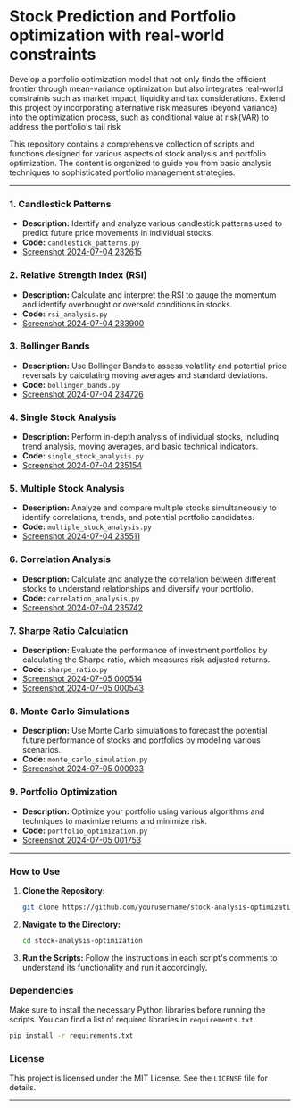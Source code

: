 # Stock Prediction and Portfolio optimization with real-world constraints
 Develop a portfolio optimization model that not only finds the efficient frontier through mean-variance optimization but also integrates real-world constraints such as market impact, liquidity and tax considerations. Extend this project by incorporating alternative risk measures (beyond variance) into the optimization process, such as conditional value at risk(VAR) to address the portfolio's tail risk

This repository contains a comprehensive collection of scripts and functions designed for various aspects of stock analysis and portfolio optimization. The content is organized to guide you from basic analysis techniques to sophisticated portfolio management strategies.

---

### 1. **Candlestick Patterns**

   - **Description:** Identify and analyze various candlestick patterns used to predict future price movements in individual stocks.
   - **Code:** `candlestick_patterns.py`
   - [Screenshot 2024-07-04 232615](https://github.com/Sachinthotre/Stock-Prediction-and-Portfolio-optimization-with-real-world-constraints/assets/46932228/8f3c84cf-46c8-40c3-b5c5-946245dea8e6)


### 2. **Relative Strength Index (RSI)**

   - **Description:** Calculate and interpret the RSI to gauge the momentum and identify overbought or oversold conditions in stocks.
   - **Code:** `rsi_analysis.py`
   - [Screenshot 2024-07-04 233900](https://github.com/Sachinthotre/Stock-Prediction-and-Portfolio-optimization-with-real-world-constraints/assets/46932228/8bb8018f-583f-4eba-85f9-5a2a42a48611)


### 3. **Bollinger Bands**

   - **Description:** Use Bollinger Bands to assess volatility and potential price reversals by calculating moving averages and standard deviations.
   - **Code:** `bollinger_bands.py`
   - [Screenshot 2024-07-04 234726](https://github.com/Sachinthotre/Stock-Prediction-and-Portfolio-optimization-with-real-world-constraints/assets/46932228/1a69aa2d-d903-4b2b-bf27-4f310bdec154)


### 4. **Single Stock Analysis**

   - **Description:** Perform in-depth analysis of individual stocks, including trend analysis, moving averages, and basic technical indicators.
   - **Code:** `single_stock_analysis.py`
   - [Screenshot 2024-07-04 235154](https://github.com/Sachinthotre/Stock-Prediction-and-Portfolio-optimization-with-real-world-constraints/assets/46932228/be861bff-693f-4af1-8177-cae11464b217)


### 5. **Multiple Stock Analysis**

   - **Description:** Analyze and compare multiple stocks simultaneously to identify correlations, trends, and potential portfolio candidates.
   - **Code:** `multiple_stock_analysis.py`
   - [Screenshot 2024-07-04 235511](https://github.com/Sachinthotre/Stock-Prediction-and-Portfolio-optimization-with-real-world-constraints/assets/46932228/279e6526-37f5-40e8-9f06-0729cf193f73)



### 6. **Correlation Analysis**

   - **Description:** Calculate and analyze the correlation between different stocks to understand relationships and diversify your portfolio.
   - **Code:** `correlation_analysis.py`
   - [Screenshot 2024-07-04 235742](https://github.com/Sachinthotre/Stock-Prediction-and-Portfolio-optimization-with-real-world-constraints/assets/46932228/5603a454-afa1-44df-bf56-41f2d0a8b025)


### 7. **Sharpe Ratio Calculation**

   - **Description:** Evaluate the performance of investment portfolios by calculating the Sharpe ratio, which measures risk-adjusted returns.
   - **Code:** `sharpe_ratio.py`
   - [Screenshot 2024-07-05 000514](https://github.com/Sachinthotre/Stock-Prediction-and-Portfolio-optimization-with-real-world-constraints/assets/46932228/9ad0b71a-61da-4775-bcb3-01c188d8d58a)
   - [Screenshot 2024-07-05 000543](https://github.com/Sachinthotre/Stock-Prediction-and-Portfolio-optimization-with-real-world-constraints/assets/46932228/9a99df55-8293-489e-977a-8d2b62bc4681)



### 8. **Monte Carlo Simulations**

   - **Description:** Use Monte Carlo simulations to forecast the potential future performance of stocks and portfolios by modeling various scenarios.
   - **Code:** `monte_carlo_simulation.py`
   - [Screenshot 2024-07-05 000933](https://github.com/Sachinthotre/Stock-Prediction-and-Portfolio-optimization-with-real-world-constraints/assets/46932228/501c5ad4-d602-4c3b-b241-451f68a717fa)

     

### 9. **Portfolio Optimization**

   - **Description:** Optimize your portfolio using various algorithms and techniques to maximize returns and minimize risk.
   - **Code:** `portfolio_optimization.py`
   - [Screenshot 2024-07-05 001753](https://github.com/Sachinthotre/Stock-Prediction-and-Portfolio-optimization-with-real-world-constraints/assets/46932228/0e526984-01ae-48ae-9153-b8faac448b56)



---

### How to Use

1. **Clone the Repository:**
   ```bash
   git clone https://github.com/yourusername/stock-analysis-optimization.git
   ```
2. **Navigate to the Directory:**
   ```bash
   cd stock-analysis-optimization
   ```
3. **Run the Scripts:**
   Follow the instructions in each script's comments to understand its functionality and run it accordingly.

### Dependencies

Make sure to install the necessary Python libraries before running the scripts. You can find a list of required libraries in `requirements.txt`.

```bash
pip install -r requirements.txt
```

### License

This project is licensed under the MIT License. See the `LICENSE` file for details.

---
